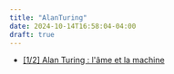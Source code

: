 ```yaml
---
title: "AlanTuring"
date: 2024-10-14T16:58:04-04:00
draft: true
---
```


- [[1/2] Alan Turing : l'âme et la machine](https://www.europe1.fr/emissions/Au-coeur-de-l-histoire/12-alan-turing-lame-et-la-machine-4268753)
